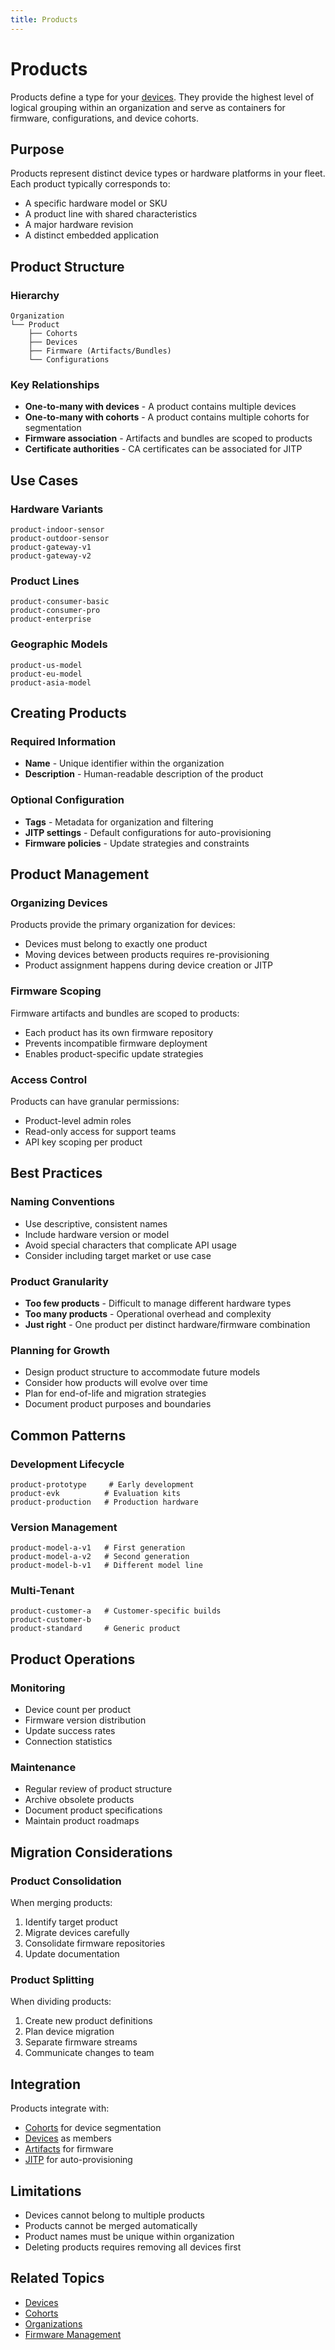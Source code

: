```yaml
---
title: Products
---
```


# Products

Products define a type for your [devices](/dev-center/peridio-core/device-management/devices). They provide the highest level of logical grouping within an organization and serve as containers for firmware, configurations, and device cohorts.

## Purpose

Products represent distinct device types or hardware platforms in your fleet. Each product typically corresponds to:
- A specific hardware model or SKU
- A product line with shared characteristics
- A major hardware revision
- A distinct embedded application

## Product Structure

### Hierarchy
```
Organization
└── Product
    ├── Cohorts
    ├── Devices
    ├── Firmware (Artifacts/Bundles)
    └── Configurations
```

### Key Relationships
- **One-to-many with devices** - A product contains multiple devices
- **One-to-many with cohorts** - A product contains multiple cohorts for segmentation
- **Firmware association** - Artifacts and bundles are scoped to products
- **Certificate authorities** - CA certificates can be associated for JITP

## Use Cases

### Hardware Variants
```
product-indoor-sensor
product-outdoor-sensor
product-gateway-v1
product-gateway-v2
```

### Product Lines
```
product-consumer-basic
product-consumer-pro
product-enterprise
```

### Geographic Models
```
product-us-model
product-eu-model
product-asia-model
```

## Creating Products

### Required Information
- **Name** - Unique identifier within the organization
- **Description** - Human-readable description of the product

### Optional Configuration
- **Tags** - Metadata for organization and filtering
- **JITP settings** - Default configurations for auto-provisioning
- **Firmware policies** - Update strategies and constraints

## Product Management

### Organizing Devices
Products provide the primary organization for devices:
- Devices must belong to exactly one product
- Moving devices between products requires re-provisioning
- Product assignment happens during device creation or JITP

### Firmware Scoping
Firmware artifacts and bundles are scoped to products:
- Each product has its own firmware repository
- Prevents incompatible firmware deployment
- Enables product-specific update strategies

### Access Control
Products can have granular permissions:
- Product-level admin roles
- Read-only access for support teams
- API key scoping per product

## Best Practices

### Naming Conventions
- Use descriptive, consistent names
- Include hardware version or model
- Avoid special characters that complicate API usage
- Consider including target market or use case

### Product Granularity
- **Too few products** - Difficult to manage different hardware types
- **Too many products** - Operational overhead and complexity
- **Just right** - One product per distinct hardware/firmware combination

### Planning for Growth
- Design product structure to accommodate future models
- Consider how products will evolve over time
- Plan for end-of-life and migration strategies
- Document product purposes and boundaries

## Common Patterns

### Development Lifecycle
```
product-prototype     # Early development
product-evk          # Evaluation kits
product-production   # Production hardware
```

### Version Management
```
product-model-a-v1   # First generation
product-model-a-v2   # Second generation
product-model-b-v1   # Different model line
```

### Multi-Tenant
```
product-customer-a   # Customer-specific builds
product-customer-b   
product-standard     # Generic product
```

## Product Operations

### Monitoring
- Device count per product
- Firmware version distribution
- Update success rates
- Connection statistics

### Maintenance
- Regular review of product structure
- Archive obsolete products
- Document product specifications
- Maintain product roadmaps

## Migration Considerations

### Product Consolidation
When merging products:
1. Identify target product
2. Migrate devices carefully
3. Consolidate firmware repositories
4. Update documentation

### Product Splitting
When dividing products:
1. Create new product definitions
2. Plan device migration
3. Separate firmware streams
4. Communicate changes to team

## Integration

Products integrate with:
- [Cohorts](/dev-center/peridio-core/device-management/cohorts) for device segmentation
- [Devices](/dev-center/peridio-core/device-management/devices) as members
- [Artifacts](/dev-center/peridio-core/firmware-management/artifacts) for firmware
- [JITP](/dev-center/peridio-core/device-management/just-in-time-provisioning) for auto-provisioning

## Limitations

- Devices cannot belong to multiple products
- Products cannot be merged automatically
- Product names must be unique within organization
- Deleting products requires removing all devices first

## Related Topics

- [Devices](/dev-center/peridio-core/device-management/devices)
- [Cohorts](/dev-center/peridio-core/device-management/cohorts)
- [Organizations](/platform/reference/organizations)
- [Firmware Management](/dev-center/peridio-core/firmware-management/overview)
